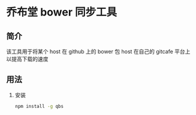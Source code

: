 # 乔布堂 bower 同步工具

## 简介

该工具用于将某个 host 在 github 上的 bower 包 host 在自己的 gitcafe 平台上以提高下载的速度


## 用法

1. 安装

    ```bash
    npm install -g qbs
    ```
